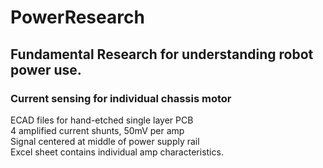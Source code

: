 # PowerResearch
## Fundamental Research for understanding robot power use.
  
  
### Current sensing for individual chassis motor
ECAD files for hand-etched single layer PCB  
4 amplified current shunts, 50mV per amp  
Signal centered at middle of power supply rail  
Excel sheet contains individual amp characteristics.  
